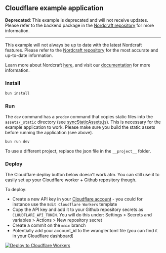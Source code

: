 ## Cloudflare example application

**Deprecated**: This example is deprecated and will not receive updates. Please refer to the backend package in the [Nordcraft repository](https://github.com/nordcraftengine/nordcraft) for more information.

---

This example will not always be up to date with the latest Nordcraft features. Please refer to the [Nordcraft repository](https://github.com/nordcraftengine/nordcraft) for the most accurate and up-to-date information.

Learn more about Nordcraft [here](https://nordcraft.com), and visit our [documentation](https://docs.nordcraft.com) for more information.

### Install

```sh
bun install
```

### Run

The `dev` command has a `predev` command that copies static files into the `assets/_static` directory (see [syncStaticAssets.js](/scripts/syncStaticAssets.js)). This is necessary for the example application to work. Please make sure you build the static assets before running the application (see above).

```sh
bun run dev
```

To use a different project, replace the json file in the `__project__` folder.

### Deploy

The Cloudflare deploy button below doesn't work atm. You can still use it to easily set up your Cloudflare worker + Github repository though.

To deploy:

- Create a new API key in your [Cloudflare account](https://dash.cloudflare.com/profile/api-tokens) - you could for instance use the `Edit Cloudflare Workers` template
- Copy the API key and add it to your Github repository secrets as `CLOUDFLARE_API_TOKEN`. You will do this under: Settings > Secrets and variables > Actions > New repository secret
- Create a commit on the `main` branch
- Potentially add your account_id to the wrangler.toml file (you can find it in your Cloudflare dashboard)

[![Deploy to Cloudflare Workers](https://deploy.workers.cloudflare.com/button)](https://deploy.workers.cloudflare.com/?url=https://github.com/nordcraftengine/cloudflare-example)
